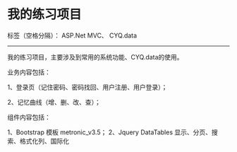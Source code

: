 # 我的练习项目

标签（空格分隔）： ASP.Net MVC、 CYQ.data

---

我的练习项目，主要涉及到常用的系统功能、CYQ.data的使用。

业务内容包括：

1、登录页（记住密码、密码找回、用户注册、用户登录）；

2、记忆曲线（增、删、改、查）；



组件内容包括：

1、Bootstrap 模板 metronic_v3.5；
2、Jquery DataTables 显示、分页、搜索、格式化列、国际化
